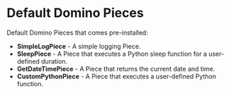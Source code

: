 # Default Domino Pieces
Default Domino Pieces that comes pre-installed:

- **SimpleLogPiece** - A simple logging Piece.
- **SleepPiece** - A Piece that executes a Python sleep function for a user-defined duration.
- **GetDateTimePiece** - A Piece that returns the current date and time.
- **CustomPythonPiece** - A Piece that executes a user-defined Python function.
